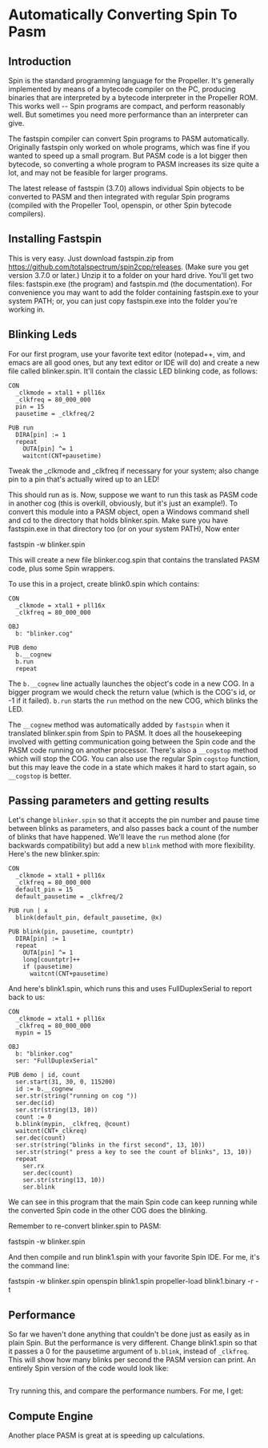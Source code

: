 Automatically Converting Spin To Pasm
=====================================

Introduction
------------

Spin is the standard programming language for the Propeller. It's
generally implemented by means of a bytecode compiler on the PC,
producing binaries that are interpreted by a bytecode interpreter in
the Propeller ROM. This works well -- Spin programs are compact, and
perform reasonably well. But sometimes you need more performance than
an interpreter can give.

The fastspin compiler can convert Spin programs to PASM
automatically. Originally fastspin only worked on whole programs,
which was fine if you wanted to speed up a small program. But PASM
code is a lot bigger then bytecode, so converting a whole program to
PASM increases its size quite a lot, and may not be feasible for
larger programs.

The latest release of fastspin (3.7.0) allows individual Spin objects
to be converted to PASM and then integrated with regular Spin programs
(compiled with the Propeller Tool, openspin, or other Spin bytecode
compilers).

Installing Fastspin
-------------------

This is very easy. Just download fastspin.zip from
https://github.com/totalspectrum/spin2cpp/releases. (Make sure you get
version 3.7.0 or later.) Unzip it to a folder on your hard
drive. You'll get two files: fastspin.exe (the program) and
fastspin.md (the documentation). For convenience you may want to add
the folder containing fastspin.exe to your system PATH; or, you can
just copy fastspin.exe into the folder you're working in.

Blinking Leds
-------------

For our first program, use your favorite text editor (notepad++, vim,
and emacs are all good ones, but any text editor or IDE will do) and
create a new file called blinker.spin. It'll contain the classic LED
blinking code, as follows:

```
CON
  _clkmode = xtal1 + pll16x
  _clkfreq = 80_000_000
  pin = 15
  pausetime = _clkfreq/2

PUB run
  DIRA[pin] := 1
  repeat
    OUTA[pin] ^= 1
    waitcnt(CNT+pausetime)

```
Tweak the _clkmode and _clkfreq if necessary for your system; also change pin to a pin that's actually wired up to an LED!

This should run as is. Now, suppose we want to run this task as PASM
code in another cog (this is overkill, obviously, but it's just an
example!). To convert this module into a PASM object, open a Windows
command shell and cd to the directory that holds blinker.spin. Make
sure you have fastspin.exe in that directory too (or on your system
PATH), Now enter

   fastspin -w blinker.spin

This will create a new file blinker.cog.spin that contains the
translated PASM code, plus some Spin wrappers.

To use this in a project, create blink0.spin which contains:
```
CON
  _clkmode = xtal1 + pll16x
  _clkfreq = 80_000_000

OBJ
  b: "blinker.cog"

PUB demo
  b.__cognew
  b.run
  repeat
```

The `b.__cognew` line actually launches the object's code in a new
COG. In a bigger program we would check the return value (which is the
COG's id, or -1 if it failed).  `b.run` starts the `run` method
on the new COG, which blinks the LED.

The `__cognew` method was automatically added by `fastspin` when it
translated blinker.spin from Spin to PASM. It does all the
housekeeping involved with getting communication going between the
Spin code and the PASM code running on another processor. There's also
a `__cogstop` method which will stop the COG. You can also use the
regular Spin `cogstop` function, but this may leave the code in a
state which makes it hard to start again, so `__cogstop` is better.


## Passing parameters and getting results

Let's change `blinker.spin` so that it accepts the pin number and
pause time between blinks as parameters, and also passes back a count
of the number of blinks that have happened. We'll leave the `run`
method alone (for backwards compatibility) but add a new `blink`
method with more flexibility. Here's the new blinker.spin:
```
CON
  _clkmode = xtal1 + pll16x
  _clkfreq = 80_000_000
  default_pin = 15
  default_pausetime = _clkfreq/2

PUB run | x
  blink(default_pin, default_pausetime, @x)
  
PUB blink(pin, pausetime, countptr)
  DIRA[pin] := 1
  repeat
    OUTA[pin] ^= 1
    long[countptr]++
    if (pausetime)
      waitcnt(CNT+pausetime)
```

And here's blink1.spin, which runs this and uses FullDuplexSerial to report
back to us:
```
CON
  _clkmode = xtal1 + pll16x
  _clkfreq = 80_000_000
  mypin = 15
  
OBJ
  b: "blinker.cog"
  ser: "FullDuplexSerial"
  
PUB demo | id, count
  ser.start(31, 30, 0, 115200)
  id := b.__cognew
  ser.str(string("running on cog "))
  ser.dec(id)
  ser.str(string(13, 10))
  count := 0
  b.blink(mypin, _clkfreq, @count)
  waitcnt(CNT+_clkreq)
  ser.dec(count)
  ser.str(string("blinks in the first second", 13, 10))
  ser.str(string(" press a key to see the count of blinks", 13, 10))
  repeat
    ser.rx
    ser.dec(count)
    ser.str(string(13, 10))
    ser.blink
```

We can see in this program that the main Spin code can keep running while
the converted Spin code in the other COG does the blinking.

Remember to re-convert blinker.spin to PASM:

   fastspin -w blinker.spin

And then compile and run blink1.spin with your favorite Spin IDE. For
me, it's the command line:

   fastspin -w blinker.spin
   openspin blink1.spin
   propeller-load blink1.binary -r -t

## Performance

So far we haven't done anything that couldn't be done just as easily
as in plain Spin. But the performance is very different. Change
blink1.spin so that it passes a 0 for the pausetime argument of
`b.blink`, instead of `_clkfreq`. This will show how many blinks per
second the PASM version can print. An entirely Spin version of the
code would look like:

```
```

Try running this, and compare the performance numbers. For me, I get:


Compute Engine
--------------

Another place PASM is great at is speeding up calculations.
